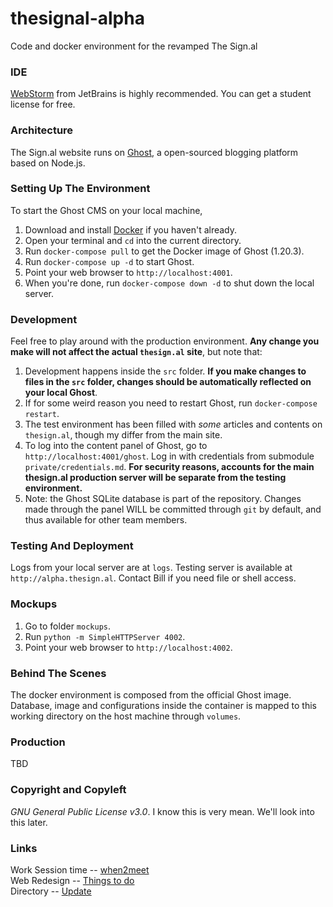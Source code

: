 # thesignal-alpha
Code and docker environment for the revamped The Sign.al

### IDE
[WebStorm](https://www.jetbrains.com/webstorm/) from JetBrains is highly recommended.
You can get a student license for free.

### Architecture 
The Sign.al website runs on [Ghost](https://ghost.org/), a open-sourced blogging platform based on Node.js.

### Setting Up The Environment
To start the Ghost CMS on your local machine,
1. Download and install [Docker](https://www.docker.com/docker-mac) if you haven't already.
2. Open your terminal and `cd` into the current directory.
3. Run `docker-compose pull` to get the Docker image of Ghost (1.20.3).
4. Run `docker-compose up -d` to start Ghost.
5. Point your web browser to `http://localhost:4001`.
6. When you're done, run `docker-compose down -d` to shut down the local server.

### Development
Feel free to play around with the production environment. **Any change you make will not affect the actual `thesign.al` site**, but note that:
1. Development happens inside the `src` folder. **If you make changes to files in the `src` folder, changes should be automatically reflected on your local Ghost**.
2. If for some weird reason you need to restart Ghost, run `docker-compose restart`.
3. The test environment has been filled with *some* articles and contents on `thesign.al`, though my differ from the main site.
4. To log into the content panel of Ghost, go to `http://localhost:4001/ghost`. Log in with credentials from submodule `private/credentials.md`. **For security reasons, accounts for the main thesign.al production server will be separate from the testing environment.**
5. Note: the Ghost SQLite database is part of the repository. Changes made through the panel WILL be committed through `git` by default, and thus available for other team members.

### Testing And Deployment
Logs from your local server are at `logs`.
Testing server is available at `http://alpha.thesign.al`. Contact Bill if you need file or shell access.

### Mockups
1. Go to folder `mockups`.
2. Run `python -m SimpleHTTPServer 4002`.
3. Point your web browser to `http://localhost:4002`.

### Behind The Scenes
The docker environment is composed from the official Ghost image. Database, image and configurations inside the container is mapped to this working directory on the host machine through `volumes`.

### Production
TBD

### Copyright and Copyleft
*GNU General Public License v3.0*.
I know this is very mean. We'll look into this later.

### Links
Work Session time --    [when2meet](https://www.when2meet.com/?6631949-VHpnt) <br>
Web Redesign -- 		[Things to do](https://docs.google.com/spreadsheets/d/1CPL-ihFxR4s-n53Axbh6vIsOoQFyvRgYOlbNg6Dm3wk/edit?usp=sharing) <br>
Directory --			[Update](https://docs.google.com/spreadsheets/d/1AFeRltFyYb89ThbIBhfFgOz3HApTA3_in_ffCvAAFNk/edit?usp=sharing)
